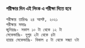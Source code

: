 <!-- ## Welcome to GitHub Pages

You can use the [editor on GitHub](https://github.com/mahirbd/hbo21-national/edit/main/README.md) to maintain and preview the content for your website in Markdown files.

Whenever you commit to this repository, GitHub Pages will run [Jekyll](https://jekyllrb.com/) to rebuild the pages in your site, from the content in your Markdown files.

### Markdown

Markdown is a lightweight and easy-to-use syntax for styling your writing. It includes conventions for

```markdown
Syntax highlighted code block

# Header 1
## Header 2
### Header 3

- Bulleted
- List

1. Numbered
2. List

**Bold** and _Italic_ and `Code` text

[Link](url) and ![Image](src)
```

For more details see [GitHub Flavored Markdown](https://guides.github.com/features/mastering-markdown/).

### Jekyll Themes

Your Pages site will use the layout and styles from the Jekyll theme you have selected in your [repository settings](https://github.com/mahirbd/hbo21-national/settings/pages). The name of this theme is saved in the Jekyll `_config.yml` configuration file.

### Support or Contact

Having trouble with Pages? Check out our [documentation](https://docs.github.com/categories/github-pages-basics/) or [contact support](https://support.github.com/contact) and we’ll help you sort it out.
 -->
 
 
 **পরীক্ষার দিন এই লিংক এ পরীক্ষা দিতে হবে** 
```
পরীক্ষার তারিখঃ ২৪ আগষ্ট, ২০২১
পরীক্ষার সময়ঃ 
জুনিয়রঃ- সকাল ১০ টা থেকে ১২ টা 
সেকেন্ডারিঃ- দুপুর ২টা থেকে ৪টা
হায়ার সেকেন্ডারিঃ- বিকাল ৫ টা থেকে সন্ধ্যা ৭টা 
```
